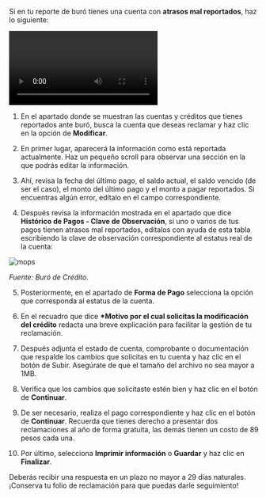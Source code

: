Si en tu reporte de buró tienes una cuenta con **atrasos mal reportados**, haz lo siguiente:

![video](https://storage.googleapis.com/zenfi-assets/app/disputes/wrong-arrears.mp4)

1. En el apartado donde se muestran las cuentas y créditos que tienes reportados ante buró, busca la cuenta que deseas reclamar y haz clic en la opción de **Modificar**.

2. En primer lugar, aparecerá la información como está reportada actualmente. Haz un pequeño scroll para observar una sección en la que podrás editar la información.

3. Ahí, revisa la fecha del último pago, el saldo actual, el saldo vencido (de ser el caso), el monto del último pago y el monto a pagar reportados. Si encuentras algún error, edítalo en el campo correspondiente.

4. Después revisa la información mostrada en el apartado que dice **Histórico de Pagos - Clave de Observación**, si uno o varios de tus pagos tienen atrasos mal reportados, edítalos con ayuda de esta tabla escribiendo la clave de observación correspondiente al estatus real de la cuenta:

![mops](https://user-images.githubusercontent.com/1031639/201444544-9f30c418-1aac-4c08-b6b9-e033eed5d30d.png)

_Fuente: Buró de Crédito._

5. Posteriormente, en el apartado de **Forma de Pago** selecciona la opción que corresponda al estatus de la cuenta.

6. En el recuadro que dice **\*Motivo por el cual solicitas la modificación del crédito** redacta una breve explicación para facilitar la gestión de tu reclamación.

7. Después adjunta el estado de cuenta, comprobante o documentación que respalde los cambios que solicitas en tu cuenta y haz clic en el botón de Subir. Asegúrate de que el tamaño del archivo no sea mayor a 1MB.

8. Verifica que los cambios que solicitaste estén bien y haz clic en el botón de **Continuar**.

9. De ser necesario, realiza el pago correspondiente y haz clic en el botón de **Continuar**. Recuerda que tienes derecho a presentar dos reclamaciones al año de forma gratuita, las demás tienen un costo de 89 pesos cada una.

10. Por último, selecciona **Imprimir información** o **Guardar** y haz clic en **Finalizar**.

Deberás recibir una respuesta en un plazo no mayor a 29 días naturales. ¡Conserva tu folio de reclamación para que puedas darle seguimiento!
